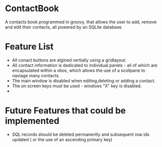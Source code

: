 # ContactBook
A contacts book programmed in groovy, that allows the user to add, remove and edit their contacts, all powered by an SQLite database.

# Feature List
- All conact buttons are algined vertially using a gridlayout.
- All contact information is dedicated to individual panels - all of which are encapsulated within a vbox, which allows the use of a scollpane to naviage many contacts.
-  The main window is disabled when editing,deleting or adding a contact.
-  The on screen keys must be used - windows "X" key is disabled.
- 

# Future Features that could be implemented
- SQL records should be deleted permanently and subsequent row ids updated ( or the use of an ascending primary key)

